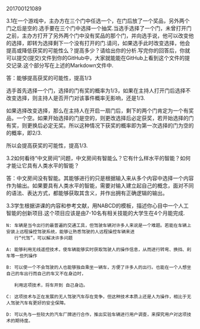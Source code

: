 201700121089

3.1在一个游戏中，主办方在三个门中任选一个，在门后放了一个奖品，另外两个门之后是空的.选手要在三个门中选择一个抽奖.当选手选择了一个门，未曾打开门之前，主办方打开了另外两个门中没有奖品的那个门，并向选手说，他可以改变他的选择，即转为选择剩下一个没有打开的门.请问，如果选手此时改变选择，他会提高或降低获奖的可能性么？提高多少？请给出你的分析.写完你的回答后，你就可以提交(提交)文件到你的GitHub中，大家就能能在GitHub上看到这个文件的提交记录.这个部分写在上述的Markdown文件中.

答：能够提高获奖的可能性，提高1/3
    
   选手首先选择一个门，选择的门有奖的概率为1/3，如果在主持人打开门后选择不改变选择，则主持人是否开门对该事件概率无影响，还是1/3.
   
   如果选择改变选择，那么在主持人在开启一扇门后，剩下的两个门肯定为一个有奖品，一个空。如果开始选择的门是空的，则更改选择后必定获奖，若开始选择的门有奖，则更换后必定无奖。所以这种情况下获奖的概率即为第一次选择的门为空的的概率，即2/3.
   
   所以会提高获奖的可能性，提高1/3.
    
    
 
 
 
 
3.2如何看待“中文房间”问题，中文房间有智能么？它有什么样水平的智能？如何才能让它具有人类水平的智能？

答：中文房间没有智能。其能够进行的只是根据输入来从多个内容中选择一个内容作为输出。如果要具有人类水平的智能，需要对输入建立起自己的概念，面对不同的语法、表达方式，都能够获取其含义，并作出拥有正确逻辑的输出。



3.3学生根据讲课的内容和参考文献，用NABCD的模板，描述你心目中一个人工智能的创新项目.这个项目应该是由7-10名有相关技能的大学生在4个月能完成.

    N: 车辆是当今出行的最普遍的交通工具，但驾驶车辆对许多人来说是一个难题。若能在车辆上安装上远程操控驾驶系统，能够让熟悉驾驶的人远程操控车辆来进            
       行“代驾”，可以解决许多问题

    A: 能够利用无线遥控技术，使车辆能够实时获取驾驶人的操作信息，从而进行转弯、换挡、刹车等一些列操作
    
    B: 可以使一个不会驾驶的人也能够独自乘坐一辆车，方便了许多人的出行。也能在一个人想坐自己的车出行而自己的车又不在身边时，
       
       利用这项技术，将车开到 自己身边。
    
    C: 这项技术与正在发展的无人驾驶汽车存在竞争，但这种技术本质上还是人为操作，相比于无人驾驶汽车有更好的安全保障。
    
    D: 可以先与一些较大的汽车厂牌进行合作，推出实验车辆进行用户调查，来探究用户对这项技术的期待度。

